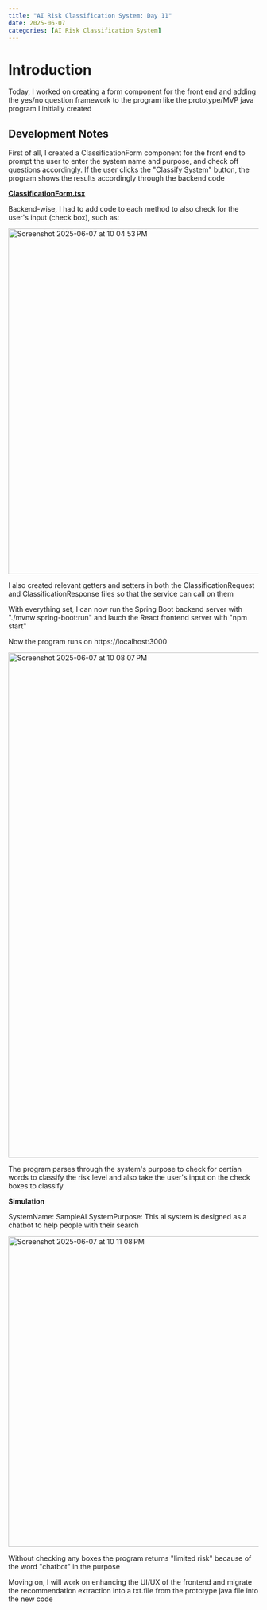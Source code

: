```yaml
---
title: "AI Risk Classification System: Day 11"
date: 2025-06-07
categories: [AI Risk Classification System]
---
```


# Introduction

Today, I worked on creating a form component for the front end and adding the yes/no question framework to the program like the prototype/MVP java program I initially created

## Development Notes

First of all, I created a ClassificationForm component for the front end to prompt the user to enter the system name and purpose, and check off questions accordingly. If the user clicks the "Classify System" button, the program shows the results accordingly through the backend code

[**ClassificationForm.tsx**](https://github.com/baekbyte/AI-Use-Case-Classifier/blob/main/frontend/src/components/ClassificationForm.tsx)

Backend-wise, I had to add code to each method to also check for the user's input (check box), such as:

<img width="695" alt="Screenshot 2025-06-07 at 10 04 53 PM" src="https://github.com/user-attachments/assets/6e8f0b4d-79af-4304-b99c-79a6c2d69fa5" />

I also created relevant getters and setters in both the ClassificationRequest and ClassificationResponse files so that the service can call on them

With everything set, I can now run the Spring Boot backend server with "./mvnw spring-boot:run" and lauch the React frontend server with "npm start"

Now the program runs on https://localhost:3000

<img width="1016" alt="Screenshot 2025-06-07 at 10 08 07 PM" src="https://github.com/user-attachments/assets/9fcd5c01-776f-4ac5-b69d-faec6a2d3637" />

The program parses through the system's purpose to check for certian words to classify the risk level and also take the user's input on the check boxes to classify

**Simulation**

SystemName: SampleAI
SystemPurpose: This ai system is designed as a chatbot to help people with their search

<img width="625" alt="Screenshot 2025-06-07 at 10 11 08 PM" src="https://github.com/user-attachments/assets/dd38a30f-2fd1-4298-8123-70ab525e072d" />

Without checking any boxes the program returns "limited risk" because of the word "chatbot" in the purpose

Moving on, I will work on enhancing the UI/UX of the frontend and migrate the recommendation extraction into a txt.file from the prototype java file into the new code
